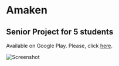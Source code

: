 # Amaken
## Senior Project for 5 students
Available on Google Play. Please, click [here](https://play.google.com/store/apps/details?id=com.amakenapp.website.amakenapp).

![Screenshot](ScreenShots.jpg)


